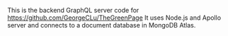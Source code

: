 This is the backend GraphQL server code for https://github.com/GeorgeCLu/TheGreenPage
It uses Node.js and Apollo server and connects to a document database in MongoDB Atlas.
